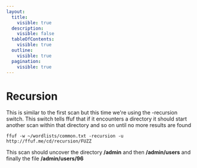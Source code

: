 ```yaml
---
layout:
  title:
    visible: true
  description:
    visible: false
  tableOfContents:
    visible: true
  outline:
    visible: true
  pagination:
    visible: true
---
```


# Recursion

This is similar to the first scan but this time we're using the -recursion switch. This switch tells ffuf that if it encounters a directory it should start another scan within that directory and so on until no more results are found

```
ffuf -w ~/wordlists/common.txt -recursion -u http://ffuf.me/cd/recursion/FUZZ
```

This scan should uncover the directory **/admin** and then **/admin/users** and finally the file **/admin/users/96**
